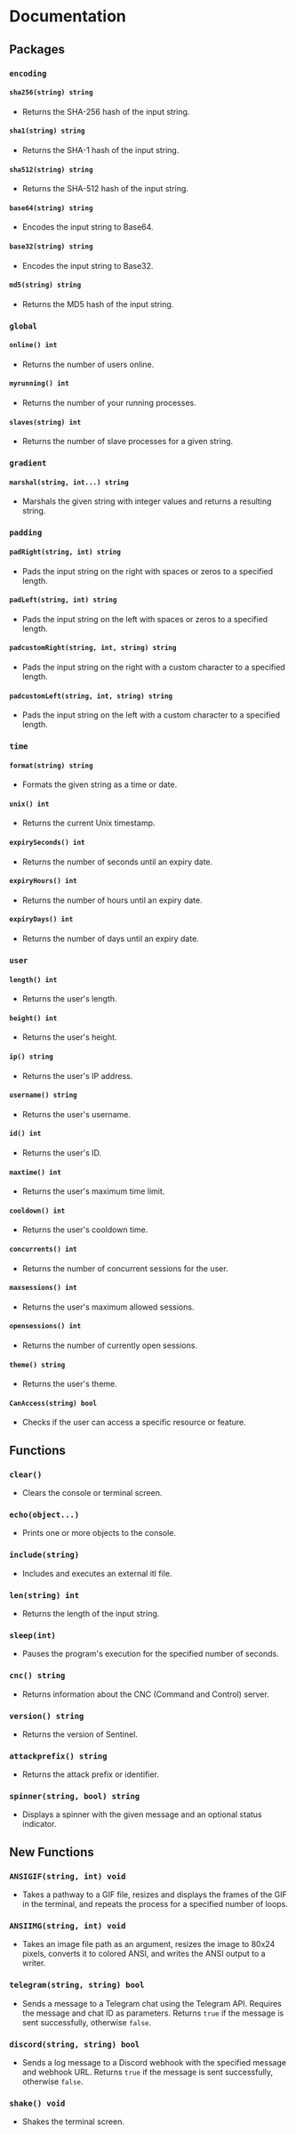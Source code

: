 # Documentation

## Packages

### `encoding`

#### `sha256(string) string`
- Returns the SHA-256 hash of the input string.

#### `sha1(string) string`
- Returns the SHA-1 hash of the input string.

#### `sha512(string) string`
- Returns the SHA-512 hash of the input string.

#### `base64(string) string`
- Encodes the input string to Base64.

#### `base32(string) string`
- Encodes the input string to Base32.

#### `md5(string) string`
- Returns the MD5 hash of the input string.

### `global`

#### `online() int`
- Returns the number of users online.

#### `myrunning() int`
- Returns the number of your running processes.

#### `slaves(string) int`
- Returns the number of slave processes for a given string.

### `gradient`

#### `marshal(string, int...) string`
- Marshals the given string with integer values and returns a resulting string.

### `padding`

#### `padRight(string, int) string`
- Pads the input string on the right with spaces or zeros to a specified length.

#### `padLeft(string, int) string`
- Pads the input string on the left with spaces or zeros to a specified length.

#### `padcustomRight(string, int, string) string`
- Pads the input string on the right with a custom character to a specified length.

#### `padcustomLeft(string, int, string) string`
- Pads the input string on the left with a custom character to a specified length.

### `time`

#### `format(string) string`
- Formats the given string as a time or date.

#### `unix() int`
- Returns the current Unix timestamp.

#### `expirySeconds() int`
- Returns the number of seconds until an expiry date.

#### `expiryHours() int`
- Returns the number of hours until an expiry date.

#### `expiryDays() int`
- Returns the number of days until an expiry date.

### `user`

#### `length() int`
- Returns the user's length.

#### `height() int`
- Returns the user's height.

#### `ip() string`
- Returns the user's IP address.

#### `username() string`
- Returns the user's username.

#### `id() int`
- Returns the user's ID.

#### `maxtime() int`
- Returns the user's maximum time limit.

#### `cooldown() int`
- Returns the user's cooldown time.

#### `concurrents() int`
- Returns the number of concurrent sessions for the user.

#### `maxsessions() int`
- Returns the user's maximum allowed sessions.

#### `opensessions() int`
- Returns the number of currently open sessions.

#### `theme() string`
- Returns the user's theme.

#### `CanAccess(string) bool`
- Checks if the user can access a specific resource or feature.

## Functions

### `clear()`
- Clears the console or terminal screen.

### `echo(object...)`
- Prints one or more objects to the console.

### `include(string)`
- Includes and executes an external itl file.

### `len(string) int`
- Returns the length of the input string.

### `sleep(int)`
- Pauses the program's execution for the specified number of seconds.

### `cnc() string`
- Returns information about the CNC (Command and Control) server.

### `version() string`
- Returns the version of Sentinel.

### `attackprefix() string`
- Returns the attack prefix or identifier.

### `spinner(string, bool) string`
- Displays a spinner with the given message and an optional status indicator.

## New Functions

### `ANSIGIF(string, int) void`
- Takes a pathway to a GIF file, resizes and displays the frames of the GIF in the terminal, and repeats the process for a specified number of loops.

### `ANSIIMG(string, int) void`
- Takes an image file path as an argument, resizes the image to 80x24 pixels, converts it to colored ANSI, and writes the ANSI output to a writer.

### `telegram(string, string) bool`
- Sends a message to a Telegram chat using the Telegram API. Requires the message and chat ID as parameters. Returns `true` if the message is sent successfully, otherwise `false`.

### `discord(string, string) bool`
- Sends a log message to a Discord webhook with the specified message and webhook URL. Returns `true` if the message is sent successfully, otherwise `false`.

### `shake() void`
- Shakes the terminal screen.
